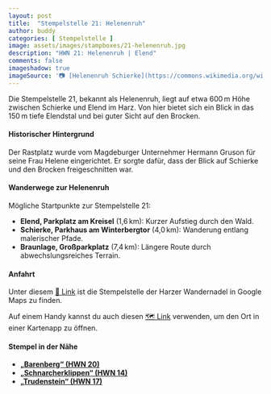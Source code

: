 ```yaml
---
layout: post
title:  "Stempelstelle 21: Helenenruh"
author: buddy
categories: [ Stempelstelle ]
image: assets/images/stampboxes/21-helenenruh.jpg
description: "HWN 21: Helenenruh | Elend"
comments: false
imageshadow: true
imageSource: '📷 [Helenenruh Schierke](https://commons.wikimedia.org/wiki/File:Helenenruh_Schierke.jpg) von <a href="//commons.wikimedia.org/wiki/User:B.Thomas95" title="User:B.Thomas95">Thomas Binder</a> unter Lizenz [CC BY-SA 4.0](https://creativecommons.org/licenses/by-sa/4.0)'
---
```


Die Stempelstelle 21, bekannt als Helenenruh, liegt auf etwa 600 m Höhe zwischen Schierke und Elend im Harz. Von hier bietet sich ein Blick in das 150 m tiefe Elendstal und bei guter Sicht auf den Brocken.

#### Historischer Hintergrund

Der Rastplatz wurde vom Magdeburger Unternehmer Hermann Gruson für seine Frau Helene eingerichtet. Er sorgte dafür, dass der Blick auf Schierke und den Brocken freigeschnitten war.

#### Wanderwege zur Helenenruh

Mögliche Startpunkte zur Stempelstelle 21:

- **Elend, Parkplatz am Kreisel** (1,6 km): Kurzer Aufstieg durch den Wald.
- **Schierke, Parkhaus am Winterbergtor** (4,0 km): Wanderung entlang malerischer Pfade.
- **Braunlage, Großparkplatz** (7,4 km): Längere Route durch abwechslungsreiches Terrain.

#### Anfahrt

Unter diesem [📍 Link](https://www.google.com/maps/dir/?api=1&origin=&destination=51.75407%2C%2010.68091) ist die Stempelstelle der Harzer Wandernadel in Google Maps zu finden.

<div class="android-only">
  Auf einem Handy kannst du auch diesen 
  <a href="geo:51.75407,10.68091">🗺️ Link</a> 
  verwenden, um den Ort in einer Kartenapp zu öffnen.
  <p></p>
</div>

#### Stempel in der Nähe

- [**„Barenberg“ (HWN 20)**](/stempelstelle-20-barenberg-aussichtspunkt)
- [**„Schnarcherklippen“ (HWN 14)**](/stempelstelle-14-schnarcherklippe-schutzhuette)
- [**„Trudenstein“ (HWN 17)**](/stempelstelle-17-trudenstein)
